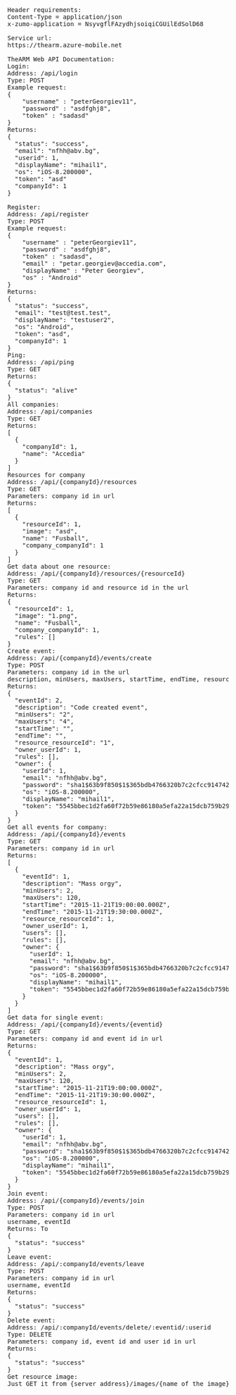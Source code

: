 <pre>

Header requirements:
Content-Type = application/json
x-zumo-application = NsyvgflFAzydhjsoiqiCGUilEdSolD68

Service url:
https://thearm.azure-mobile.net

TheARM Web API Documentation:
Login:
Address: /api/login
Type: POST
Example request:
{
    "username" : "peterGeorgiev11",
    "password" : "asdfghj8",
    "token" : "sadasd"
}
Returns: 
{
  "status": "success",
  "email": "nfhh@abv.bg",
  "userid": 1,
  "displayName": "mihail1",
  "os": "iOS-8.200000",
  "token": "asd"
  "companyId": 1
}

Register:
Address: /api/register
Type: POST
Example request:
{
    "username" : "peterGeorgiev11",
    "password" : "asdfghj8",
    "token" : "sadasd",
    "email" : "petar.georgiev@accedia.com",
    "displayName" : "Peter Georgiev",
    "os" : "Android"
}
Returns: 
{
  "status": "success",
  "email": "test@test.test",
  "displayName": "testuser2",
  "os": "Android",
  "token": "asd",
  "companyId": 1
}
Ping:
Address: /api/ping
Type: GET
Returns:
{
  "status": "alive"
}
All companies:
Address: /api/companies
Type: GET
Returns:
[
  {
    "companyId": 1,
    "name": "Accedia"
  }
]
Resources for company
Address: /api/{companyId}/resources
Type: GET
Parameters: company id in url
Returns:
[
  {
    "resourceId": 1,
    "image": "asd",
    "name": "Fusball",
    "company_companyId": 1
  }
]
Get data about one resource:
Address: /api/{companyId}/resources/{resourceId}
Type: GET
Parameters: company id and resource id in the url
Returns: 
{
  "resourceId": 1,
  "image": "1.png",
  "name": "Fusball",
  "company_companyId": 1,
  "rules": []
}
Create event:
Address: /api/{companyId}/events/create
Type: POST
Parameters: company id in the url
description, minUsers, maxUsers, startTime, endTime, resourceId, ownerId
Returns:
{
  "eventId": 2,
  "description": "Code created event",
  "minUsers": "2",
  "maxUsers": "4",
  "startTime": "",
  "endTime": "",
  "resource_resourceId": "1",
  "owner_userId": 1,
  "rules": [],
  "owner": {
    "userId": 1,
    "email": "nfhh@abv.bg",
    "password": "sha1$63b9f850$1$365bdb4766320b7c2cfcc9147424f2d0ccd0c01e",
    "os": "iOS-8.200000",
    "displayName": "mihail1",
    "token": "5545bbec1d2fa60f72b59e86180a5efa22a15dcb759b296ef38f1c4edb97c206"
  }
}
Get all events for company:
Address: /api/{companyId}/events
Type: GET
Parameters: company id in url
Returns:
[
  {
    "eventId": 1,
    "description": "Mass orgy",
    "minUsers": 2,
    "maxUsers": 120,
    "startTime": "2015-11-21T19:00:00.000Z",
    "endTime": "2015-11-21T19:30:00.000Z",
    "resource_resourceId": 1,
    "owner_userId": 1,
    "users": [],
    "rules": [],
    "owner": {
      "userId": 1,
      "email": "nfhh@abv.bg",
      "password": "sha1$63b9f850$1$365bdb4766320b7c2cfcc9147424f2d0ccd0c01e",
      "os": "iOS-8.200000",
      "displayName": "mihail1",
      "token": "5545bbec1d2fa60f72b59e86180a5efa22a15dcb759b296ef38f1c4edb97c206"
    }
  }
]
Get data for single event:
Address: /api/{companyId}/events/{eventid}
Type: GET
Parameters: company id and event id in url
Returns:
{
  "eventId": 1,
  "description": "Mass orgy",
  "minUsers": 2,
  "maxUsers": 120,
  "startTime": "2015-11-21T19:00:00.000Z",
  "endTime": "2015-11-21T19:30:00.000Z",
  "resource_resourceId": 1,
  "owner_userId": 1,
  "users": [],
  "rules": [],
  "owner": {
    "userId": 1,
    "email": "nfhh@abv.bg",
    "password": "sha1$63b9f850$1$365bdb4766320b7c2cfcc9147424f2d0ccd0c01e",
    "os": "iOS-8.200000",
    "displayName": "mihail1",
    "token": "5545bbec1d2fa60f72b59e86180a5efa22a15dcb759b296ef38f1c4edb97c206"
  }
}
Join event:
Address: /api/{companyId}/events/join
Type: POST
Parameters: company id in url
username, eventId
Returns: To 
{
  "status": "success"
}
Leave event:
Address: /api/:companyId/events/leave
Type: POST
Parameters: company id in url
username, eventId
Returns: 
{
  "status": "success"
}
Delete event:
Address: /api/:companyId/events/delete/:eventid/:userid
Type: DELETE
Parameters: company id, event id and user id in url
Returns:
{
  "status": "success"
}
Get resource image:
Just GET it from {server address}/images/{name of the image} 
</pre>

